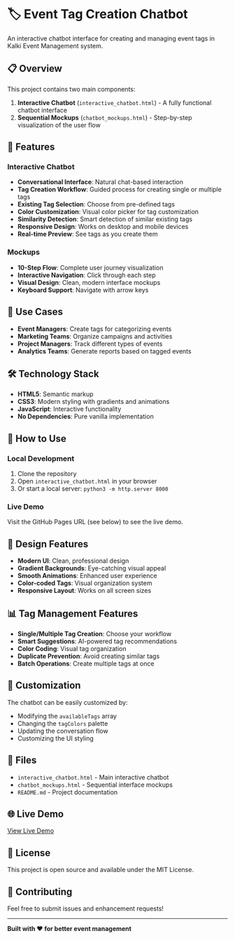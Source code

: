 # 🏷️ Event Tag Creation Chatbot

An interactive chatbot interface for creating and managing event tags in Kalki Event Management system.

## 📋 Overview

This project contains two main components:

1. **Interactive Chatbot** (`interactive_chatbot.html`) - A fully functional chatbot interface
2. **Sequential Mockups** (`chatbot_mockups.html`) - Step-by-step visualization of the user flow

## 🚀 Features

### Interactive Chatbot
- **Conversational Interface**: Natural chat-based interaction
- **Tag Creation Workflow**: Guided process for creating single or multiple tags
- **Existing Tag Selection**: Choose from pre-defined tags
- **Color Customization**: Visual color picker for tag customization
- **Similarity Detection**: Smart detection of similar existing tags
- **Responsive Design**: Works on desktop and mobile devices
- **Real-time Preview**: See tags as you create them

### Mockups
- **10-Step Flow**: Complete user journey visualization
- **Interactive Navigation**: Click through each step
- **Visual Design**: Clean, modern interface mockups
- **Keyboard Support**: Navigate with arrow keys

## 🎯 Use Cases

- **Event Managers**: Create tags for categorizing events
- **Marketing Teams**: Organize campaigns and activities
- **Project Managers**: Track different types of events
- **Analytics Teams**: Generate reports based on tagged events

## 🛠️ Technology Stack

- **HTML5**: Semantic markup
- **CSS3**: Modern styling with gradients and animations
- **JavaScript**: Interactive functionality
- **No Dependencies**: Pure vanilla implementation

## 📱 How to Use

### Local Development
1. Clone the repository
2. Open `interactive_chatbot.html` in your browser
3. Or start a local server: `python3 -m http.server 8000`

### Live Demo
Visit the GitHub Pages URL (see below) to see the live demo.

## 🎨 Design Features

- **Modern UI**: Clean, professional design
- **Gradient Backgrounds**: Eye-catching visual appeal
- **Smooth Animations**: Enhanced user experience
- **Color-coded Tags**: Visual organization system
- **Responsive Layout**: Works on all screen sizes

## 📊 Tag Management Features

- **Single/Multiple Tag Creation**: Choose your workflow
- **Smart Suggestions**: AI-powered tag recommendations
- **Color Coding**: Visual tag organization
- **Duplicate Prevention**: Avoid creating similar tags
- **Batch Operations**: Create multiple tags at once

## 🔧 Customization

The chatbot can be easily customized by:
- Modifying the `availableTags` array
- Changing the `tagColors` palette
- Updating the conversation flow
- Customizing the UI styling

## 📄 Files

- `interactive_chatbot.html` - Main interactive chatbot
- `chatbot_mockups.html` - Sequential interface mockups
- `README.md` - Project documentation

## 🌐 Live Demo

[View Live Demo](https://your-username.github.io/Adfactors/)

## 📝 License

This project is open source and available under the MIT License.

## 🤝 Contributing

Feel free to submit issues and enhancement requests!

---

**Built with ❤️ for better event management**
